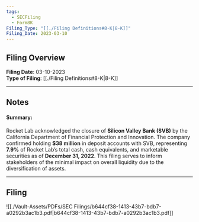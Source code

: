 ```yaml
---
tags:
  - SECFiling
  - Form8K
Filing_Type: "[[./Filing Definitions#8-K|8-K]]"
Filing_Date: 2023-03-10
---
```

## Filing Overview

**Filing Date**: 03-10-2023  
**Type of Filing**: [[./Filing Definitions#8-K|8-K]]  

---
## Notes

#### Summary:

Rocket Lab acknowledged the closure of **Silicon Valley Bank (SVB)** by the California Department of Financial Protection and Innovation. The company confirmed holding **$38 million** in deposit accounts with SVB, representing **7.9%** of Rocket Lab’s total cash, cash equivalents, and marketable securities as of **December 31, 2022**. This filing serves to inform stakeholders of the minimal impact on overall liquidity due to the diversification of assets.

---
## Filing

![[./Vault-Assets/PDFs/SEC Filings/b644cf38-1413-43b7-bdb7-a0292b3ac1b3.pdf|b644cf38-1413-43b7-bdb7-a0292b3ac1b3.pdf]]
